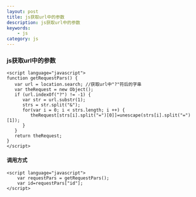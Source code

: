 ```yaml
---
layout: post
title: js获取url中的参数
description: js获取url中的参数
keywords: 
    - js
category: js
---
```


### js获取url中的参数
	<script language="javascript">
	function getRequestPars() {
	   var url = location.search; //获取url中"?"符后的字串
	   var theRequest = new Object();
	   if (url.indexOf("?") != -1) {
	      var str = url.substr(1);
	      strs = str.split("&");
	      for(var i = 0; i < strs.length; i ++) {
	         theRequest[strs[i].split("=")[0]]=unescape(strs[i].split("=")[1]);
	      }
	   }
	   return theRequest;
	}
	</script>

#### 调用方式
	<script language="javascript">
 	 	var requestPars = getRequestPars();
		var id=requestPars["id"];
	</script>